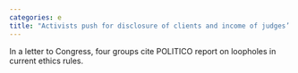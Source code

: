 ```yaml
---
categories: e
title: "Activists push for disclosure of clients and income of judges’ spouses"
---
```

In a letter to Congress, four groups cite POLITICO report on loopholes in current ethics rules.